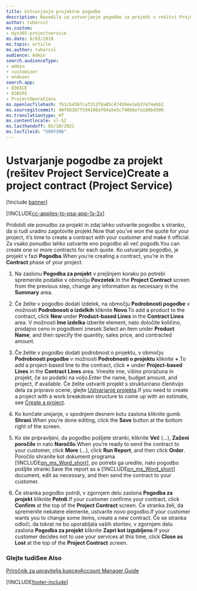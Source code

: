 ```yaml
---
title: Ustvarjanje projektne pogodbe
description: Navodila za ustvarjanje pogodbe za projekt v rešitvi Project Service
author: ruhercul
ms.custom:
- dyn365-projectservice
ms.date: 8/03/2018
ms.topic: article
ms.author: ruhercul
audience: Admin
search.audienceType:
- admin
- customizer
- enduser
search.app:
- D365CE
- D365PS
- ProjectOperations
ms.openlocfilehash: fb1cb4567caf212f8a05c47450ee1eb37e74ebb2
ms.sourcegitcommit: 40f68387f594180af64a5e5c748b6efa188bd300
ms.translationtype: HT
ms.contentlocale: sl-SI
ms.lasthandoff: 05/10/2021
ms.locfileid: "5997396"
---
```

# <a name="create-a-project-contract-project-service"></a><span data-ttu-id="cd532-103">Ustvarjanje pogodbe za projekt (rešitev Project Service)</span><span class="sxs-lookup"><span data-stu-id="cd532-103">Create a project contract (Project Service)</span></span>

[!include [banner](../includes/psa-now-project-operations.md)]

[!INCLUDE[cc-applies-to-psa-app-1x-2x](../includes/cc-applies-to-psa-app-1x-2x.md)]

<span data-ttu-id="cd532-104">Pridobili ste ponudbo za projekt in zdaj lahko ustvarite pogodbo s stranko, da si tudi uradno zagotovite projekt.</span><span class="sxs-lookup"><span data-stu-id="cd532-104">Now that you’ve won the quote for your project, it’s time to create a contract with your customer and make it official.</span></span> <span data-ttu-id="cd532-105">Za vsako ponudbo lahko ustvarite eno pogodbo ali več pogodb.</span><span class="sxs-lookup"><span data-stu-id="cd532-105">You can create one or more contracts for each quote.</span></span> <span data-ttu-id="cd532-106">Ko ustvarjate pogodbo, je projekt v fazi **Pogodba**.</span><span class="sxs-lookup"><span data-stu-id="cd532-106">When you’re creating a contract, you’re in the **Contract** phase of your project.</span></span>  
  
1. <span data-ttu-id="cd532-107">Na zaslonu **Pogodba za projekt** v prejšnjem koraku po potrebi spremenite podatke v območju **Povzetek**.</span><span class="sxs-lookup"><span data-stu-id="cd532-107">In the **Project Contract** screen from the previous step, change any information as necessary in the **Summary** area.</span></span>  
  
2. <span data-ttu-id="cd532-108">Če želite v pogodbo dodati izdelek, na območju **Podrobnosti pogodbe** v možnosti **Podrobnosti o izdelkih** kliknite **Novo**.</span><span class="sxs-lookup"><span data-stu-id="cd532-108">To add a product to the contract, click **New** under **Product-based Lines** in the **Contract Lines** area.</span></span> <span data-ttu-id="cd532-109">V možnosti **Ime izdelka** izberite element, nato določite količino, prodajno ceno in pogodbeni znesek.</span><span class="sxs-lookup"><span data-stu-id="cd532-109">Select an item under **Product Name**, and then specify the quantity, sales price, and contracted amount.</span></span>  
  
3. <span data-ttu-id="cd532-110">Če želite v pogodbo dodati podrobnost o projektu, v območju **Podrobnosti pogodbe** v možnosti **Podrobnosti o projektu** kliknite **+**.</span><span class="sxs-lookup"><span data-stu-id="cd532-110">To add a project-based line to the contract, click **+** under **Project-based Lines** in the **Contract Lines** area.</span></span> <span data-ttu-id="cd532-111">Vnesite ime, višino proračuna in projekt, če so podatki na voljo.</span><span class="sxs-lookup"><span data-stu-id="cd532-111">Enter the name, budget amount, and project, if available.</span></span> <span data-ttu-id="cd532-112">Če želite ustvariti projekt s strukturirano členitvijo dela za pripravo ocene, glejte [Ustvarjanje projekta](../psa/create-project.md).</span><span class="sxs-lookup"><span data-stu-id="cd532-112">If you need to create a project with a work breakdown structure to come up with an estimate, see [Create a project](../psa/create-project.md).</span></span>  
  
4. <span data-ttu-id="cd532-113">Ko končate urejanje, v spodnjem desnem kotu zaslona kliknite gumb **Shrani**.</span><span class="sxs-lookup"><span data-stu-id="cd532-113">When you’re done editing, click the **Save** button at the bottom right of the screen.</span></span>  
  
5. <span data-ttu-id="cd532-114">Ko ste pripravljeni, da pogodbo pošljete stranki, kliknite **Več** (…), **Zaženi poročilo** in nato **Naročilo**.</span><span class="sxs-lookup"><span data-stu-id="cd532-114">When you’re ready to send the contract to your customer, click **More** (…), click **Run Report**, and then click **Order**.</span></span> <span data-ttu-id="cd532-115">Poročilo shranite kot dokument programa [!INCLUDE[pn_ms_Word_short](../includes/pn-ms-word-short.md)], po potrebi ga uredite, nato pogodbo pošljite stranki.</span><span class="sxs-lookup"><span data-stu-id="cd532-115">Save the report as a [!INCLUDE[pn_ms_Word_short](../includes/pn-ms-word-short.md)] document, edit as necessary, and then send the contract to your customer.</span></span>  
  
6. <span data-ttu-id="cd532-116">Če stranka pogodbo potrdi, v zgornjem delu zaslona **Pogodba za projekt** kliknite **Potrdi**.</span><span class="sxs-lookup"><span data-stu-id="cd532-116">If your customer confirms your contract, click **Confirm** at the top of the **Project Contract** screen.</span></span> <span data-ttu-id="cd532-117">Če stranka želi, da spremenite nekatere elemente, ustvarite novo pogodbo.</span><span class="sxs-lookup"><span data-stu-id="cd532-117">If your customer wants you to change some items, create a new contract.</span></span> <span data-ttu-id="cd532-118">Če se stranka odloči, da tokrat ne bo uporabljala vaših storitev, v zgornjem delu zaslona **Pogodba za projekt** kliknite **Zapri kot izgubljeno**.</span><span class="sxs-lookup"><span data-stu-id="cd532-118">If your customer decides not to use your services at this time, click **Close as Lost** at the top of the **Project Contract** screen.</span></span>  
  
### <a name="see-also"></a><span data-ttu-id="cd532-119">Glejte tudi</span><span class="sxs-lookup"><span data-stu-id="cd532-119">See Also</span></span>  
 [<span data-ttu-id="cd532-120">Priročnik za upravitelja kupcev</span><span class="sxs-lookup"><span data-stu-id="cd532-120">Account Manager Guide</span></span>](../psa/account-manager-guide.md)


[!INCLUDE[footer-include](../includes/footer-banner.md)]